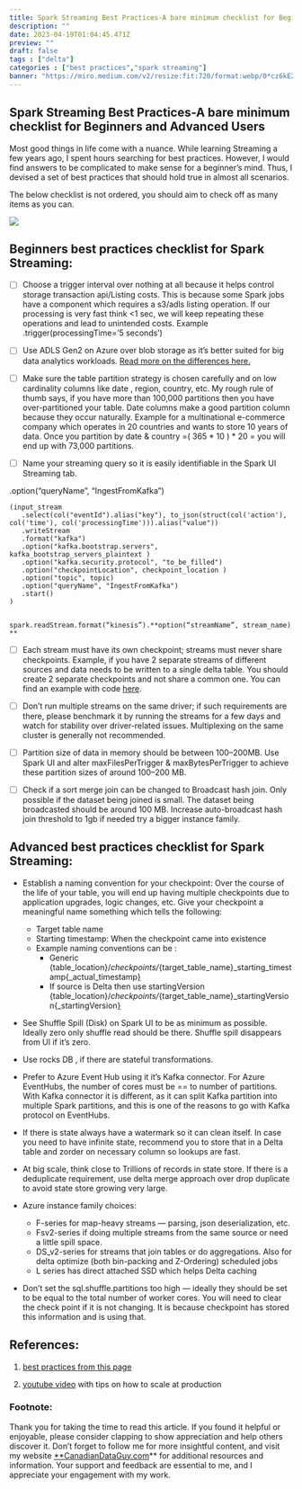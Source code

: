 ```yaml
---
title: Spark Streaming Best Practices-A bare minimum checklist for Beginners and Advanced Users
description: ""
date: 2023-04-19T01:04:45.471Z
preview: ""
draft: false
tags : ["delta"]
categories : ["best practices","spark streaming"]
banner: "https://miro.medium.com/v2/resize:fit:720/format:webp/0*cz6kE2uu4BUvfTo6.jpg"
---
```


## Spark Streaming Best Practices-A bare minimum checklist for Beginners and Advanced Users

Most good things in life come with a nuance. While learning Streaming a few years ago, I spent hours searching for best practices. However, I would find answers to be complicated to make sense for a beginner’s mind. Thus, I devised a set of best practices that should hold true in almost all scenarios.

The below checklist is not ordered, you should aim to check off as many items as you can.

![](https://cdn-images-1.medium.com/max/5200/0*cz6kE2uu4BUvfTo6.jpg)

## Beginners best practices checklist for Spark Streaming:

* [ ] Choose a trigger interval over nothing at all because it helps control storage transaction api/Listing costs. This is because some Spark jobs have a component which requires a s3/adls listing operation. If our processing is very fast think <1 sec, we will keep repeating these operations and lead to unintended costs. Example .trigger(processingTime=’5 seconds’)

* [ ] Use ADLS Gen2 on Azure over blob storage as it’s better suited for big data analytics workloads. [Read more on the differences here.](https://medium.com/awesome-azure/azure-difference-between-azure-blob-storage-and-azure-data-lake-storage-comparison-azure-blob-vs-adls-gen2-81af5ef2a6e1)

* [ ] Make sure the table partition strategy is chosen carefully and on low cardinality columns like date , region, country, etc. My rough rule of thumb says, if you have more than 100,000 partitions then you have over-partitioned your table. Date columns make a good partition column because they occur naturally. Example for a multinational e-commerce company which operates in 20 countries and wants to store 10 years of data. Once you partition by date & country =( 365 * 10 ) * 20 = you will end up with 73,000 partitions.

* [ ] Name your streaming query so it is easily identifiable in the Spark UI Streaming tab.

.option(“queryName”, “IngestFromKafka”)

    (input_stream
       .select(col("eventId").alias("key"), to_json(struct(col('action'), col('time'), col('processingTime'))).alias("value"))
       .writeStream
       .format("kafka")
       .option("kafka.bootstrap.servers", kafka_bootstrap_servers_plaintext )
       .option("kafka.security.protocol", "to_be_filled")
       .option("checkpointLocation", checkpoint_location )
       .option("topic", topic)
       .option("queryName", "IngestFromKafka")
       .start()
    )

    
    spark.readStream.format(“kinesis”).**option(“streamName”, stream_name)
    **

* [ ] Each stream must have its own checkpoint; streams must never share checkpoints. Example, if you have 2 separate streams of different sources and data needs to be written to a single delta table. You should create 2 separate checkpoints and not share a common one. You can find an example with code [here](https://canadiandataguy.medium.com/merge-multiple-spark-streams-into-a-delta-table-44301fd549bd).

* [ ] Don’t run multiple streams on the same driver; if such requirements are there, please benchmark it by running the streams for a few days and watch for stability over driver-related issues. Multiplexing on the same cluster is generally not recommended.

* [ ] Partition size of data in memory should be between 100–200MB. Use Spark UI and alter maxFilesPerTrigger & maxBytesPerTrigger to achieve these partition sizes of around 100–200 MB.

* [ ] Check if a sort merge join can be changed to Broadcast hash join. Only possible if the dataset being joined is small. The dataset being broadcasted should be around 100 MB. Increase auto-broadcast hash join threshold to 1gb if needed try a bigger instance family.

## Advanced best practices checklist for Spark Streaming:

* Establish a naming convention for your checkpoint: Over the course of the life of your table, you will end up having multiple checkpoints due to application upgrades, logic changes, etc. Give your checkpoint a meaningful name something which tells the following:
  * Target table name
  * Starting timestamp: When the checkpoint came into existence
  * Example naming conventions can be :
    * Generic {table_location}/_checkpoints/_{target_table_name}_starting_timestamp{_actual_timestamp[}](https://lablab.ai/event)
    * If source is Delta then use startingVersion {table_location}/_checkpoints/_{target_table_name}_startingVersion{_startingVersion[}](https://lablab.ai/event)

* See Shuffle Spill (Disk) on Spark UI to be as minimum as possible. Ideally zero only shuffle read should be there. Shuffle spill disappears from UI if it’s zero.

* Use rocks DB , if there are stateful transformations.

* Prefer to Azure Event Hub using it it’s Kafka connector. For Azure EventHubs, the number of cores must be == to number of partitions. With Kafka connector it is different, as it can split Kafka partition into multiple Spark partitions, and this is one of the reasons to go with Kafka protocol on EventHubs.

* If there is state always have a watermark so it can clean itself. In case you need to have infinite state, recommend you to store that in a Delta table and zorder on necessary column so lookups are fast.

* At big scale, think close to Trillions of records in state store. If there is a deduplicate requirement, use delta merge approach over drop duplicate to avoid state store growing very large.

* Azure instance family choices:
  * F-series for map-heavy streams — parsing, json deserialization, etc.
  * Fsv2-series if doing multiple streams from the same source or need a little spill space.
  * DS_v2-series for streams that join tables or do aggregations. Also for delta optimize (both bin-packing and Z-Ordering) scheduled jobs
  * L series has direct attached SSD which helps Delta caching

* Don’t set the sql.shuffle.partitions too high — ideally they should be set to be equal to the total number of worker cores. You will need to clear the check point if it is not changing. It is because checkpoint has stored this information and is using that.

## References:

 1. [best practices from this page](https://docs.microsoft.com/en-us/azure/databricks/structured-streaming/production)

 2. [youtube video](https://www.youtube.com/watch?v=u2YItAN7TDg&t=1974s) with tips on how to scale at production

### Footnote:

Thank you for taking the time to read this article. If you found it helpful or enjoyable, please consider clapping to show appreciation and help others discover it. Don’t forget to follow me for more insightful content, and visit my website [**CanadianDataGuy.com](https://canadiandataguy.com)** for additional resources and information. Your support and feedback are essential to me, and I appreciate your engagement with my work.